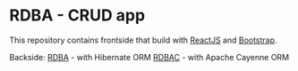 # RDBA - CRUD app

This repository contains frontside that build with <a href="https://reactjs.org/">ReactJS</a> and <a href="https://getbootstrap.com/">Bootstrap</a>.

Backside: 
<a href="https://github.com/ykazlovich/RDBA">RDBA</a> - with Hibernate ORM
<a href="https://github.com/ykazlovich/RDBAC">RDBAC</a> - with Apache Cayenne ORM
